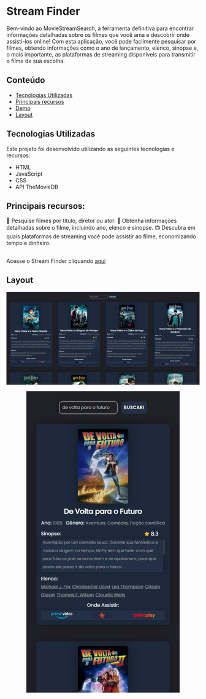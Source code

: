 # Stream Finder

Bem-vindo ao MovieStreamSearch, a ferramenta definitiva para encontrar informações detalhadas sobre os filmes que você ama e descobrir onde assisti-los online! Com esta aplicação, você pode facilmente pesquisar por filmes, obtendo informações como o ano de lançamento, elenco, sinopse e, o mais importante, as plataformas de streaming disponíveis para transmitir o filme de sua escolha.

## Conteúdo

- [Tecnologias Utilizadas](#tecnologias-utilizadas)
- [Principais recursos](#Principais-recursos)
- [Demo](#demo)
- [Layout](#layout)


## Tecnologias Utilizadas

Este projeto foi desenvolvido utilizando as seguintes tecnologias e recursos:

- HTML
- JavaScript
- CSS
- API TheMovieDB

## Principais recursos:

🔎 Pesquise filmes por título, diretor ou ator.
📜 Obtenha informações detalhadas sobre o filme, incluindo ano, elenco e sinopse.
📺 Descubra em quais plataformas de streaming você pode assistir ao filme, economizando tempo e dinheiro.

##
Acesse o Stream Finder cliquando [aqui](https://cade-meu-filme.netlify.app/)

## Layout

<p align="center">
   <img src="https://github.com/cristoferluch/assets/blob/main/cademeufilme-1.png" alt="#01" width="800">
</p>

<p align="center">
   <img src="https://github.com/cristoferluch/assets/blob/main/cademeufilme-2.png" alt="#02" width="400">
</p>

